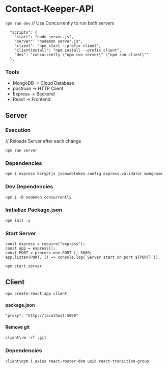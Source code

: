 # Contact-Keeper-API

`npm run dev`
// Use Concurrently to run both servers

```
  "scripts": {
    "start": "node server.js",
    "server": "nodemon server.js",
    "client": "npm start --prefix client",
    "clientinstall": "npm install --prefix client",
    "dev": "concurrently \"npm run server\" \"npm run client\""
  },
```

### Tools

- MongoDB -> Cloud Database
- postman -> HTTP Client
- Express -> Backend
- React -> Frontend

## Server

### Execution

// Reloads Server after each change

`npm run server`

### Dependencies

`npm i express bcryptjs jsonwebtoken config express-validator mongoose`

### Dev Dependencies

`npm i -D nodemon concurrently`

### Initialize Package.json

`npm init -y`

### Start Server

```
const express = require("express");
const app = express();
const PORT = process.env.PORT || 5000;
app.listen(PORT, () => console.log(`Server start on port ${PORT}`));
```

`npm start server`

## Client

`npx create-react-app client`

#### package.json

`"proxy": "http://localhost:5000"`

#### Remove git

`client\rm -rf .git`

### Dependencies

`client\npm i axios react-router-dom uuid react-transition-group`

